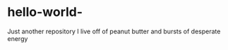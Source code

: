 # hello-world-
Just another repository 
I live off of peanut butter and bursts of desperate energy 
